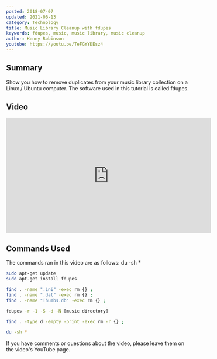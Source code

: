 ```yaml
---
posted: 2018-07-07
updated: 2021-06-13
category: Technology
title: Music Library Cleanup with fdupes
keywords: fdupes, music, music library, music cleanup
author: Kenny Robinson
youtube: https://youtu.be/TeFGYYDEsz4
---
```


## Summary
 
Show you how to remove duplicates from your music library collection on a Linux / Ubuntu computer.  The software used in this tutorial is called fdupes. 
 
## Video

<iframe width="560" height="315" src="https://www.youtube.com/embed/TeFGYYDEsz4" frameborder="0" allow="autoplay; encrypted-media" allowfullscreen></iframe>

## Commands Used

The commands ran in this video are as follows: 
du -sh *

``` bash
sudo apt-get update 
sudo apt-get install fdupes

find . -name ".ini" -exec rm {} ;
find . -name ".dat" -exec rm {} ;
find . -name "Thumbs.db" -exec rm {} ;

fdupes -r -1 -S -d -N [music directory]

find . -type d -empty -print -exec rm -r {} ;

du -sh *
```

If you have comments or questions about the video, please leave them on the video's YouTube page.

